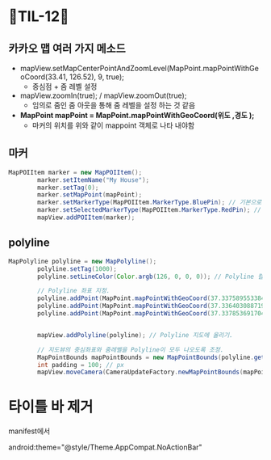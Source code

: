# 🐬TIL-12🐬

## 카카오 맵 여러 가지 메소드
- mapView.setMapCenterPointAndZoomLevel(MapPoint.mapPointWithGeoCoord(33.41, 126.52), 9, true);
  - 중심점 + 줌 레벨 설정
- mapView.zoomIn(true); / mapView.zoomOut(true);
  - 임의로 줌인 줌 아웃을 통해 줌 레벨을 설정 하는 것 같음
- __MapPoint mapPoint = MapPoint.mapPointWithGeoCoord(위도 ,경도 );__
  - 마커의 위치를 위와 같이 mappoint 객체로 나타 내야함

## 마커
```java
MapPOIItem marker = new MapPOIItem();
        marker.setItemName("My House");
        marker.setTag(0);
        marker.setMapPoint(mapPoint);
        marker.setMarkerType(MapPOIItem.MarkerType.BluePin); // 기본으로 제공하는 BluePin 마커 모양.
        marker.setSelectedMarkerType(MapPOIItem.MarkerType.RedPin); // 마커를 클릭했을때, 기본으로 제공하는 RedPin 마커 모양.
        mapView.addPOIItem(marker);
```

## polyline
```java
MapPolyline polyline = new MapPolyline();
        polyline.setTag(1000);
        polyline.setLineColor(Color.argb(126, 0, 0, 0)); // Polyline 컬러 지정. argb

        // Polyline 좌표 지정.
        polyline.addPoint(MapPoint.mapPointWithGeoCoord(37.33758955338443, 127.26937613483179));
        polyline.addPoint(MapPoint.mapPointWithGeoCoord(37.33640308871953, 127.25242953036509));
        polyline.addPoint(MapPoint.mapPointWithGeoCoord(37.33785369170434, 127.25249383940952));


        mapView.addPolyline(polyline); // Polyline 지도에 올리기.

        // 지도뷰의 중심좌표와 줌레벨을 Polyline이 모두 나오도록 조정.
        MapPointBounds mapPointBounds = new MapPointBounds(polyline.getMapPoints());
        int padding = 100; // px
        mapView.moveCamera(CameraUpdateFactory.newMapPointBounds(mapPointBounds, padding));
```

# 타이틀 바 제거
manifest에서 


android:theme="@style/Theme.AppCompat.NoActionBar"
